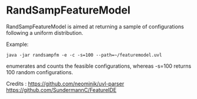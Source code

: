 # RandSampFeatureModel
RandSampFeatureModel is aimed at returning a sample of configurations following a uniform distribution.

Example:


``` java -jar randsampfm -e -c -s=100 --path=~/featuremodel.uvl ```


enumerates and counts the feasible configurations, whereas -s=100 returns 100 random configurations. 

Credits :
https://github.com/neominik/uvl-parser
https://github.com/SundermannC/FeatureIDE
